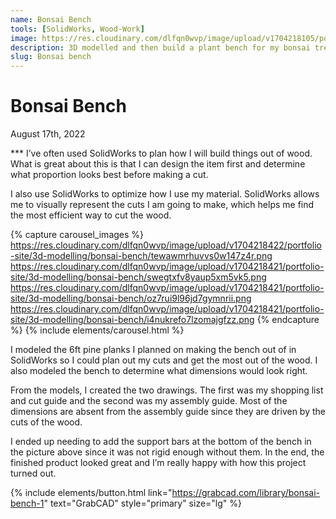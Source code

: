 ```yaml
---
name: Bonsai Bench
tools: [SolidWorks, Wood-Work]
image: https://res.cloudinary.com/dlfqn0wvp/image/upload/v1704218105/portfolio-site/3d-modelling/bonsai-bench/g9ggbpgfjodexgzuqfys.jpg
description: 3D modelled and then build a plant bench for my bonsai trees.
slug: Bonsai bench
---
```


# Bonsai Bench
<p class="post-metadata text-muted">
  August 17th, 2022
</p>
***
I’ve often used SolidWorks to plan how I will build things out of wood. What is great about this is that I can design the item first and determine what proportion looks best before making a cut. 

I also use SolidWorks to optimize how I use my material. SolidWorks allows me to visually represent the cuts I am going to make, which helps me find the most efficient way to cut the wood.

{% capture carousel_images %}
https://res.cloudinary.com/dlfqn0wvp/image/upload/v1704218422/portfolio-site/3d-modelling/bonsai-bench/tewawmrhuvvs0w147z4r.png
https://res.cloudinary.com/dlfqn0wvp/image/upload/v1704218421/portfolio-site/3d-modelling/bonsai-bench/swegtxfv8yaup5xm5vk5.png
https://res.cloudinary.com/dlfqn0wvp/image/upload/v1704218421/portfolio-site/3d-modelling/bonsai-bench/oz7rui9l96jd7gymnrii.png
https://res.cloudinary.com/dlfqn0wvp/image/upload/v1704218421/portfolio-site/3d-modelling/bonsai-bench/i4nukrefo7lzomajgfzz.png
{% endcapture %}
{% include elements/carousel.html %}

I modeled the 6ft pine planks I planned on making the bench out of in SolidWorks so I could plan out my cuts and get the most out of the wood. I also modeled the bench to determine what dimensions would look right.

From the models, I created the two drawings. The first was my shopping list and cut guide and the second was my assembly guide. Most of the dimensions are absent from the assembly guide since they are driven by the cuts of the wood.

I ended up needing to add the support bars at the bottom of the bench in the picture above since it was not rigid enough without them. In the end, the finished product looked great and I’m really happy with how this project turned out.

{% include elements/button.html link="https://grabcad.com/library/bonsai-bench-1" text="GrabCAD" style="primary" size="lg" %}